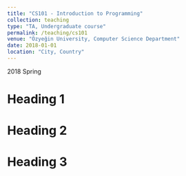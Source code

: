 ```yaml
---
title: "CS101 - Introduction to Programming"
collection: teaching
type: "TA, Undergraduate course"
permalink: /teaching/cs101
venue: "Özyeğin University, Computer Science Department"
date: 2018-01-01
location: "City, Country"
---
```


2018 Spring

Heading 1
======

Heading 2
======

Heading 3
======